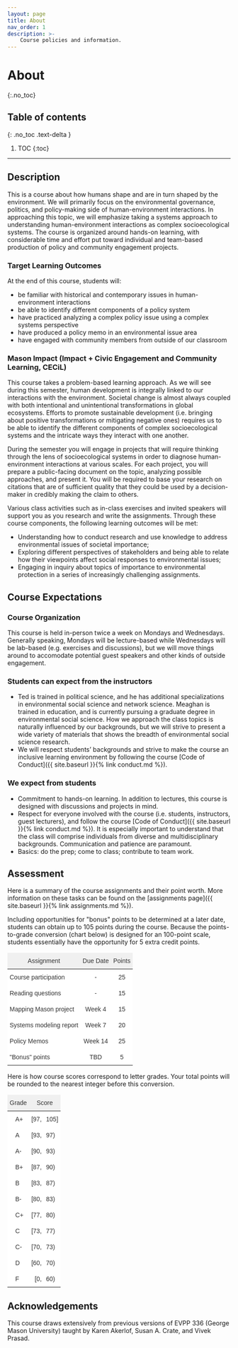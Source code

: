 ```yaml
---
layout: page
title: About
nav_order: 1
description: >-
    Course policies and information.
---
```


# About
{:.no_toc}

## Table of contents
{: .no_toc .text-delta }

1. TOC
{:toc}

---

## Description
This is a course about how humans shape and are in turn shaped by the environment. We will primarily focus on the environmental governance, politics, and policy-making side of human-environment interactions. In approaching this topic, we will emphasize taking a systems approach to understanding human-environment interactions as complex socioecological systems. The course is organized around hands-on learning, with considerable time and effort put toward individual and team-based production of policy and community engagement projects.

### Target Learning Outcomes
At the end of this course, students will:
- be familiar with historical and contemporary issues in human-environment interactions
- be able to identify different components of a policy system
- have practiced analyzing a complex policy issue using a complex systems perspective
- have produced a policy memo in an environmental issue area
- have engaged with community members from outside of our classroom

### Mason Impact (Impact + Civic Engagement and Community Learning, CECiL)
This course takes a problem-based learning approach. As we will see during this semester, human development is integrally linked to our interactions with the environment. Societal change is almost always coupled with both intentional and unintentional transformations in global ecosystems. Efforts to promote sustainable development (i.e. bringing about positive transformations or mitigating negative ones) requires us to be able to identify the different components of complex socioecological systems and the intricate ways they interact with one another. 

During the semester you will engage in projects that will require thinking through the lens of socioecological systems in order to diagnose human-environment interactions at various scales. For each project, you will prepare a public-facing document on the topic, analyzing possible approaches, and present it. You will be required to base your research on citations that are of sufficient quality that they could be used by a decision-maker in credibly making the claim to others. 

Various class activities such as in-class exercises and invited speakers will support you as you research and write the assignments. Through these course components, the following learning outcomes will be met:
-  Understanding how to conduct research and use knowledge to address environmental issues of societal importance;
-  Exploring different perspectives of stakeholders and being able to relate how their viewpoints affect social responses to environmental issues;
-  Engaging in inquiry about topics of importance to environmental protection in a series of increasingly challenging assignments.

## Course Expectations

### Course Organization
This course is held in-person twice a week on Mondays and Wednesdays. Generally speaking, Mondays will be lecture-based while Wednesdays will be lab-based (e.g. exercises and discussions), but we will move things around to accomodate potential guest speakers and other kinds of outside engagement. 

### Students can expect from the instructors
-  Ted is trained in political science, and he has additional specializations in environmental social science and network science. Meaghan is trained in education, and is currently pursuing a graduate degree in environmental social science. How we approach the class topics is naturally influenced by our backgrounds, but we will strive to present a wide variety of materials that shows the breadth of environmental social science research.
- We will respect students’ backgrounds and strive to make the course an inclusive learning environment by following the course [Code of Conduct]({{ site.baseurl }}{% link conduct.md %}).

### We expect from students
- Commitment to hands-on learning. In addition to lectures, this course is designed with discussions and projects in mind.
- Respect for everyone involved with the course (i.e. students, instructors, guest lecturers), and follow the course [Code of Conduct]({{ site.baseurl }}{% link conduct.md %}). It is especially important to understand that the class will comprise individuals from diverse and multidisciplinary backgrounds. Communication and patience are paramount.
- Basics: do the prep; come to class; contribute to team work.

## Assessment
Here is a summary of the course assignments and their point worth. More information on these tasks can be found on the [assignments page]({{ site.baseurl }}{% link assignments.md %}). 

Including opportunities for "bonus" points to be determined at a later date, students can obtain up to 105 points during the course. Because the points-to-grade conversion (chart below) is designed for an 100-point scale, students essentially have the opportunity for 5 extra credit points.

<style type="text/css">
.tg  {border:none;border-collapse:collapse;border-color:#ccc;border-spacing:0;}
.tg td{background-color:#fff;border-color:#ccc;border-style:solid;border-width:0px;color:#333;
  font-family:Arial, sans-serif;font-size:14px;overflow:hidden;padding:10px 5px;word-break:normal;}
.tg th{background-color:#f0f0f0;border-color:#ccc;border-style:solid;border-width:0px;color:#333;
  font-family:Arial, sans-serif;font-size:14px;font-weight:normal;overflow:hidden;padding:10px 5px;word-break:normal;}
.tg .tg-c3ow{border-color:inherit;text-align:center;vertical-align:top}
.tg .tg-0pky{border-color:inherit;text-align:left;vertical-align:top}
.tg .tg-dvpl{border-color:inherit;text-align:right;vertical-align:top}
</style>
<table class="tg">
<thead>
  <tr>
    <th class="tg-c3ow">Assignment</th>
    <th class="tg-c3ow">Due Date</th>
    <th class="tg-c3ow">Points</th>
  </tr>
</thead>
<tbody>
  <tr>
    <td class="tg-0pky">Course participation</td>
    <td class="tg-c3ow">-</td>
    <td class="tg-c3ow">25</td>
  </tr>
  <tr>
    <td class="tg-0pky">Reading questions</td>
    <td class="tg-c3ow">-</td>
    <td class="tg-c3ow">15</td>
  </tr>
  <tr>
    <td class="tg-0pky">Mapping Mason project</td>
    <td class="tg-c3ow">Week 4</td>
    <td class="tg-c3ow">15</td>
  </tr>
  <tr>
    <td class="tg-0pky">Systems modeling report</td>
    <td class="tg-c3ow">Week 7</td>
    <td class="tg-c3ow">20</td>
  </tr>
  <tr>
    <td class="tg-0pky">Policy Memos</td>
    <td class="tg-c3ow">Week 14</td>
    <td class="tg-c3ow">25</td>
  </tr>
  <tr>
    <td class="tg-0pky">"Bonus" points</td>
    <td class="tg-c3ow">TBD</td>
    <td class="tg-c3ow">5</td>
  </tr>
</tbody>
</table>

Here is how course scores correspond to letter grades. Your total points will be rounded to the nearest integer before this conversion.
<style type="text/css">
.tg  {border:none;border-collapse:collapse;border-color:#ccc;border-spacing:0;}
.tg td{background-color:#fff;border-color:#ccc;border-style:solid;border-width:0px;color:#333;
  font-family:Arial, sans-serif;font-size:14px;overflow:hidden;padding:10px 5px;word-break:normal;}
.tg th{background-color:#f0f0f0;border-color:#ccc;border-style:solid;border-width:0px;color:#333;
  font-family:Arial, sans-serif;font-size:14px;font-weight:normal;overflow:hidden;padding:10px 5px;word-break:normal;}
.tg .tg-3z1b{border-color:#000000;text-align:right;vertical-align:top}
.tg .tg-wp8o{border-color:#000000;text-align:center;vertical-align:top}
.tg .tg-73oq{border-color:#000000;text-align:left;vertical-align:top}
.tg .tg-0lax{text-align:left;vertical-align:top}
</style>
<table class="tg">
<thead>
  <tr>
    <th class="tg-wp8o" colspan="2">Grade</th>
    <th class="tg-wp8o" colspan="2">Score</th>
  </tr>
</thead>
<tbody>
  <tr>
    <td class="tg-73oq"></td>
    <td class="tg-73oq">A+</td>
    <td class="tg-3z1b">[97,</td>
    <td class="tg-0lax">105]</td>
  </tr>
  <tr>
    <td class="tg-73oq"></td>
    <td class="tg-73oq">A</td>
    <td class="tg-3z1b">[93,</td>
    <td class="tg-0lax">97)</td>
  </tr>
  <tr>
    <td class="tg-73oq"></td>
    <td class="tg-73oq">A-</td>
    <td class="tg-3z1b">[90,</td>
    <td class="tg-0lax">93)</td>
  </tr>
  <tr>
    <td class="tg-73oq"></td>
    <td class="tg-73oq">B+</td>
    <td class="tg-3z1b">[87,</td>
    <td class="tg-0lax">90)</td>
  </tr>
  <tr>
    <td class="tg-73oq"></td>
    <td class="tg-73oq">B</td>
    <td class="tg-3z1b">[83,</td>
    <td class="tg-0lax">87)</td>
  </tr>
  <tr>
    <td class="tg-73oq"></td>
    <td class="tg-73oq">B-</td>
    <td class="tg-3z1b">[80,</td>
    <td class="tg-0lax">83)</td>
  </tr>
  <tr>
    <td class="tg-73oq"></td>
    <td class="tg-73oq">C+</td>
    <td class="tg-3z1b">[77,</td>
    <td class="tg-0lax">80)</td>
  </tr>
  <tr>
    <td class="tg-73oq"></td>
    <td class="tg-73oq">C</td>
    <td class="tg-3z1b">[73,</td>
    <td class="tg-0lax">77)</td>
  </tr>
  <tr>
    <td class="tg-73oq"></td>
    <td class="tg-73oq">C-</td>
    <td class="tg-3z1b">[70,</td>
    <td class="tg-0lax">73)</td>
  </tr>
  <tr>
    <td class="tg-73oq"></td>
    <td class="tg-73oq">D</td>
    <td class="tg-3z1b">[60,</td>
    <td class="tg-0lax">70)</td>
  </tr>
  <tr>
    <td class="tg-73oq"></td>
    <td class="tg-73oq">F</td>
    <td class="tg-3z1b">[0,</td>
    <td class="tg-0lax">60)</td>
  </tr>
</tbody>
</table>

## Acknowledgements
This course draws extensively from previous versions of EVPP 336 (George Mason University) taught by Karen Akerlof, Susan A. Crate, and Vivek Prasad.

